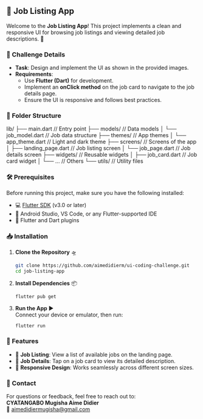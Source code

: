 ## 🚀 Job Listing App

Welcome to the **Job Listing App**! This project implements a clean and responsive UI for browsing job listings and viewing detailed job descriptions. 🌟

### 📝 Challenge Details

- **Task**: Design and implement the UI as shown in the provided images.
- **Requirements**:
  - Use **Flutter (Dart)** for development.
  - Implement an **onClick method** on the job card to navigate to the job details page.
  - Ensure the UI is responsive and follows best practices.

### 📂 Folder Structure

lib/
├── main.dart // Entry point
├── models/ // Data models
│ └── job_model.dart // Job data structure
├── themes/ // App themes
│ └── app_theme.dart // Light and dark theme
├── screens/ // Screens of the app
│ ├── landing_page.dart // Job listing screen
│ └── job_page.dart // Job details screen
├── widgets/ // Reusable widgets
│ ├── job_card.dart // Job card widget
│ └── ... // Others
└── utils/ // Utility files

### 🛠️ Prerequisites

Before running this project, make sure you have the following installed:

- 💻 [Flutter SDK](https://flutter.dev/docs/get-started/install) (v3.0 or later)
- 📱 Android Studio, VS Code, or any Flutter-supported IDE
- 🔧 Flutter and Dart plugins

### 📥 Installation

1. **Clone the Repository** 🛸

   ```bash
   git clone https://github.com/aimedidierm/ui-coding-challenge.git
   cd job-listing-app
   ```

2. **Install Dependencies** 📦

   ```bash
   flutter pub get
   ```

3. **Run the App** ▶️  
   Connect your device or emulator, then run:
   ```bash
   flutter run
   ```

### 🌟 Features

- 📜 **Job Listing**: View a list of available jobs on the landing page.
- 📄 **Job Details**: Tap on a job card to view its detailed description.
- 📱 **Responsive Design**: Works seamlessly across different screen sizes.

### 📧 Contact

For questions or feedback, feel free to reach out to:  
**CYATANGABO Mugisha Aime Didier**  
📧 [aimedidiermugisha@gmail.com](mailto:aimedidiermugisha@gmail.com)
